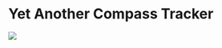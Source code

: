 # Yet Another Compass Tracker
[![](https://badgen.net/github/release/JustaMushroom/YetAnotherCompassTracker/stable)](https://github.com/JustaMushroom/YetAnotherCompassTracker/releases/latest)
